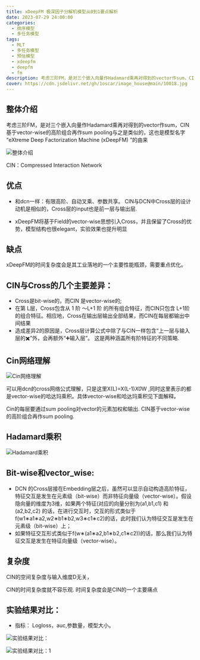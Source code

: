 ```yaml
---
title: xDeepFM 极深因子分解机模型从0到1要点解析
date: 2023-07-29 24:00:00
categories:
  - 排序模型
  - 多任务模型
tags:
  - MLT
  - 多任务模型
  - 预估模型 
  - xdeepfm
  - deepfm
  - fm 
description: 考虑三阶FM，是对三个嵌入向量作Hadamard乘再对得到的vector作sum，CIN基于vector-wise的高阶组合再作sum pooling与之是类似的，这也是模型名字 “eXtreme Deep Factorization Machine (xDeepFM) ”的由来
cover: https://cdn.jsdelivr.net/gh/1oscar/image_house@main/10018.jpg
---
```


## 整体介绍

考虑三阶FM，是对三个嵌入向量作Hadamard乘再对得到的vector作sum，CIN基于vector-wise的高阶组合再作sum pooling与之是类似的，这也是模型名字 “eXtreme Deep Factorization Machine (xDeepFM) ”的由来

![整体介绍](https://cdn.jsdelivr.net/gh/1oscar/image_house@main/20230729232720.png)

CIN：Compressed Interaction Network

## 优点

- 和dcn一样：有限高阶、自动叉乘、参数共享。
CIN与DCN中Cross层的设计动机是相似的，Cross层的input也是前一层与输出层.

- xDeepFM将基于Field的vector-wise思想引入Cross，并且保留了Cross的优势，模型结构也很elegant，实验效果也提升明显



## 缺点
xDeepFM的时间复杂度会是其工业落地的一个主要性能瓶颈，需要重点优化。


## CIN与Cross的几个主要差异：

- Cross是bit-wise的，而CIN 是vector-wise的;
- 在第 L层，Cross包含从 1 阶 ～L+1  阶 的所有组合特征，而CIN只包含 L+1阶的组合特征。相应地，Cross在输出层输出全部结果，而CIN在每层都输出中间结果
- 造成差异2的原因是，Cross层计算公式中除了与CIN一样包含“上一层与输入层的✖️”外，会再额外“➕输入层”。 这是两种涵盖所有阶特征的不同策略.

## Cin网络理解 

![Cin网络理解](https://cdn.jsdelivr.net/gh/1oscar/image_house@main/20230729232901.png)

可以用dcn的cross网络公式理解，只是这里X(L)=X(L-1)*X0*W ,同时这里表示的都是vector-wise的哈达玛乘积。具体vector-wise和哈达玛乘积见下面解释。 

Cin的每层要通过sum pooling对vector的元素加权和输出.
CIN基于vector-wise的高阶组合再作sum pooling.

## Hadamard乘积

![Hadamard乘积](https://cdn.jsdelivr.net/gh/1oscar/image_house@main/20230729232935.png)

## Bit-wise和vector_wise:

- DCN 的Cross层接在Embedding层之后，虽然可以显示自动构造高阶特征，特征交互是发生在元素级（bit-wise）而非特征向量级（vector-wise）。假设隐向量的维度为3维，如果两个特征(对应的向量分别为(a1,b1,c1) 和(a2,b2,c2) 的话，在进行交互时，交互的形式类似于f(w1∗a1∗a2,w2∗b1∗b2,w3∗c1∗c2)的话，此时我们认为特征交互是发生在元素级（bit-wise）上；
- 如果特征交互形式类似于f(w∗(a1∗a2,b1∗b2,c1∗c2))的话，那么我们认为特征交互是发生在特征向量级（vector-wise）。

## 复杂度

CIN的空间复杂度与输入维度D无关，

CIN的时间复杂度就不容乐观. 时间复杂度会是CIN的一个主要痛点


## 实验结果对比：

- 指标：
Logloss，auc,参数量，模型大小。

![实验结果对比：](https://cdn.jsdelivr.net/gh/1oscar/image_house@main/20230729233054.png)

![实验结果对比：1](https://cdn.jsdelivr.net/gh/1oscar/image_house@main/20230729233110.png)

